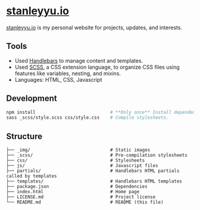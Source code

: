 [stanleyyu.io](https://stanleyyu.io)
====================================

[stanleyyu.io](https://stanleyyu.io) is my personal website for projects, updates, and interests.

## Tools
- Used [Handlebars][handlebars] to manage content and templates.
- Used [SCSS][sass], a CSS extension language, to organize CSS files using features like variables, nesting, and mixins.
- Languages: HTML, CSS, Javascript

## Development

```bash
npm install                            # **Only once** Install dependencies.
sass _scss/style.scss css/style.css    # Compile stylesheets.
```

## Structure

```
├── _img/                              # Static images
├── _scss/                             # Pre-compilation stylesheets
├── css/                               # Stylesheets
├── js/                                # Javascript files
├── partials/                          # Handlebars HTML partials called by templates
├── templates/                         # Handlebars HTML templates
├── package.json                       # Dependencies
├── index.html                         # Home page
├── LICENSE.md                         # Project license
└── README.md                          # README (this file)
```

[handlebars]: http://handlebarsjs.com/
[sass]: https://sass-lang.com/
